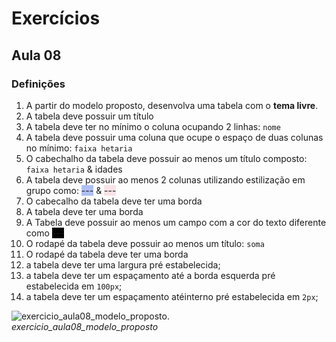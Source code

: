 # Exercícios

## Aula 08

### Definições

1. A partir do modelo proposto, desenvolva uma tabela com o **tema livre**.
1. A tabela deve possuir um título 
1. A tabela deve ter no mínimo o coluna ocupando 2 linhas: `nome`
1. A tabela deve possuir uma coluna que ocupe o espaço de duas colunas no mínimo: `faixa hetaria`
1. O cabechalho da tabela deve possuir ao menos um título composto: `faixa hetaria` & idades
1. A tabela deve possuir ao menos 2 colunas utilizando estilização em grupo como: <span style=" background-color: #afbff8;">---</span> & <span style=" background-color: #FAE2E6;">---</span>
1. O cabecalho da tabela deve ter uma borda
1. A tabela deve ter uma borda
1. A Tabela deve possuir ao menos um campo com a cor do texto diferente como <span style=" background-color: black; color white">---</span>
1. O rodapé da tabela deve possuir ao menos um título: `soma`
1. O rodapé da tabela deve ter uma borda
1. a tabela deve ter uma largura pré estabelecida;
1. a tabela deve ter um espaçamento até a borda esquerda pré estabelecida em `100px`;
1. a tabela deve ter um espaçamento atéinterno pré estabelecida em `2px`;

![exercicio_aula08_modelo_proposto](./exercicio_aula08_modelo_proposto.jpg).\
_exercicio_aula08_modelo_proposto_

